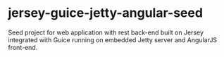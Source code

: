 # jersey-guice-jetty-angular-seed
Seed project for web application with rest back-end built on Jersey integrated with Guice running on embedded Jetty server and AngularJS front-end.

